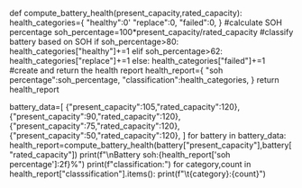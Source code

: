 def compute_battery_health(present_capacity,rated_capacity):
    health_categories={
        "healthy":0'
        "replace":0,
        "failed":0,
    }
#calculate SOH percentage
    soh_percentage=100*present_capacity/rated_capacity
#classify battery based on SOH
    if soh_percentage>80:
       health_categories["healthy"]+=1
    elif soh_percentage>62:
          health_categories["replace"]+=1
    else:
          health_categories["failed"]+=1
  #create and return the health report
    health_report={
           "soh percentage":soh_percentage,
           "classification":health_categories,
           }
    return health_report

battery_data=[
    {"present_capacity":105,"rated_capacity":120},
    {"present_capacity":90,"rated_capacity":120},
    {"present_capacity":75,"rated_capacity":120},
    {"present_capacity":50,"rated_capacity":120},
    ]
for battery in battery_data:
    health_report=compute_battery_health(battery["present_capacity"],battery["rated_capacity"])
    print(f"\nBattery soh:{health_report['soh percentage']:2f}%")
    print(f"classification:")
    for category,count in health_report["classsification"].items():
        print(f"\t{category}:{count}")
    

